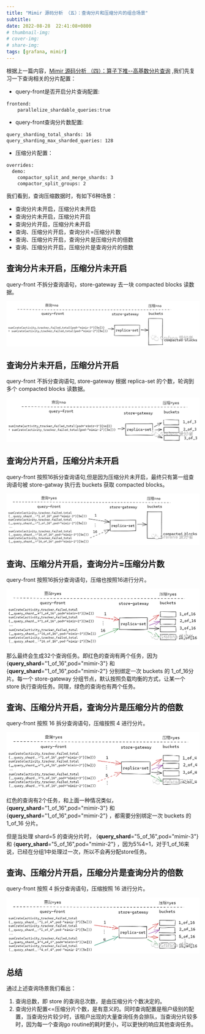 ```yaml
---
title: "Mimir 源码分析 （五）：查询分片和压缩分片的组合场景"
subtitle: 
date: 2022-08-28  22:41:08+0800
# thumbnail-img: 
# cover-img: 
# share-img: 
tags: [grafana, mimir]
---
```


根据上一篇内容，[Mimir 源码分析 （四）：算子下推--高基数分片查询]() ,我们先复习一下查询相关的分片配置：

- query-front是否开启分片查询配置:

```
frontend:
    parallelize_shardable_queries:true
```

- query-front查询分片数配置:

```
query_sharding_total_shards: 16
query_sharding_max_sharded_queries: 128
```

- 压缩分片配置：

```
overrides:
  demo:
    compactor_split_and_merge_shards: 3
    compactor_split_groups: 2
```

我们看到，查询压缩数据时，有如下6种场景：

- 查询分片未开启，压缩分片未开启  
- 查询分片未开启，压缩分片开启  
- 查询分片开启，压缩分片未开启
- 查询、压缩分片开启，查询分片=压缩分片数
- 查询、压缩分片开启，查询分片是压缩分片的倍数 
- 查询、压缩分片开启，压缩分片是查询分片的倍数  

## 查询分片未开启，压缩分片未开启 

query-front 不拆分查询语句，store-gateway 去一块 compacted blocks 读数据。

![01.jpg](/images/mimir/source/05/01.jpg)

## 查询分片未开启，压缩分片开启 

query-front 不拆分查询语句, store-gateway 根据 replica-set 的个数，轮询到多个 compacted blocks 读数据。

![02.jpg](/images/mimir/source/05/02.jpg)

## 查询分片开启，压缩分片未开启

query-front 按照16拆分查询语句,但是因为压缩分片未开启，最终只有第一组查询语句被 store-gatway 执行去 buckets 获取 compacted blocks。

![03.jpg](/images/mimir/source/05/03.jpg)

## 查询、压缩分片开启，查询分片=压缩分片数

query-front 按照16拆分查询语句，压缩也按照16进行分片。

![04.jpg](/images/mimir/source/05/04.jpg)

那么最终会生成32个查询任务。即红色的查询有两个任务，因为{__query_shard__="1_of_16",pod="mimir-3"} 和 {__query_shard__="1_of_16",pod="mimir-2"} 分别绑定一次 buckets 的 1_of_16分片。每一个 store-gateway 分组节点，默认按照负载均衡的方式，让某一个 store 执行查询任务。同理，绿色的查询也有两个任务。

## 查询、压缩分片开启，查询分片是压缩分片的倍数 

query-front 按照 16 拆分查询语句，压缩按照 4 进行分片。

![05.jpg](/images/mimir/source/05/05.jpg)

红色的查询有2个任务，和上面一种情况类似， {__query_shard__="1_of_16",pod="mimir-3"}  和  {__query_shard__="1_of_16",pod="mimir-2"}  ，都需要分别绑定一次  buckets 的 1_of_16 分片。

但是当处理 shard=5 的查询分片时， {__query_shard__="5_of_16",pod="mimir-3"}  和  {__query_shard__="5_of_16",pod="mimir-2"}  ，因为5%4=1，对于1_of_16来说，已经在分组1中处理过一次，所以不会再分配store任务。

## 查询、压缩分片开启，压缩分片是查询分片的倍数 

query-front 按照 4 拆分查询语句，压缩按照 16 进行分片。

![06.jpg](/images/mimir/source/05/06.jpg)

## 总结

通过上述查询场景我们看出：

1. 查询总数，即 store 的查询总次数，是由压缩分片个数决定的。
2. 查询分片配置<=压缩分片个数，是有意义的。同时查询配置是租户级别的配置，当查询分片较少时，该租户出现的大量查询任务会排队，当查询分片较多时，因为每一个查询go routine的耗时更小，可以更快的响应其他查询任务。